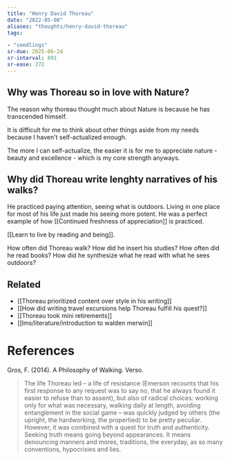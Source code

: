 ```yaml
---
title: "Henry David Thoreau"
date: "2022-05-08"
aliases: "thoughts/henry-david-thoreau"
tags:

- "seedlings"
sr-due: 2025-06-24
sr-interval: 891
sr-ease: 272
---
```


## Why was Thoreau so in love with Nature?

The reason why thoreau thought much about Nature is because he has transcended himself.

It is difficult for me to think about other things aside from my needs because I haven't self-actualized enough.

The more I can self-actualize, the easier it is for me to appreciate nature - beauty and excellence - which is my core strength anyways.

## Why did Thoreau write lenghty narratives of his walks?

He practiced paying attention, seeing what is outdoors. Living in one place for most of his life just made his seeing more potent. He was a perfect example of how [[Continued freshness of appreciation]] is practiced.

[[Learn to live by reading and being]].

How often did Thoreau walk?
How did he insert his studies?
How often did he read books?
How did he synthesize what he read with what he sees outdoors?

## Related

- [[Thoreau prioritized content over style in his writing]]
- [[How did writing travel excursions help Thoreau fulfill his quest?]]
- [[Thoreau took mini retirements]]
- [[lms/literature/introduction to walden merwin]]

# References

Gros, F. (2014). A Philosophy of Walking. Verso.

> The life Thoreau led – a life of resistance (Emerson recounts that his first response to any request was to say no, that he always found it easier to refuse than to assent), but also of radical choices: working only for what was necessary, walking daily at length, avoiding entanglement in the social game – was quickly judged by others (the upright, the hardworking, the propertied) to be pretty peculiar. However, it was combined with a quest for truth and authenticity. Seeking truth means going beyond appearances. It means denouncing manners and mores, traditions, the everyday, as so many conventions, hypocrisies and lies.
